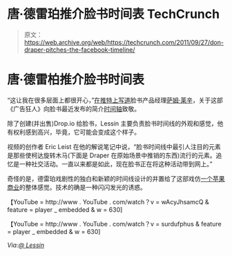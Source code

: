 # 唐·德雷珀推介脸书时间表 TechCrunch

> 原文：<https://web.archive.org/web/https://techcrunch.com/2011/09/27/don-draper-pitches-the-facebook-timeline/>

# 唐·德雷柏推介脸书时间表

“这让我在很多层面上都很开心，”[在推特上写道](https://web.archive.org/web/20230204195351/https://twitter.com/#!/lessin)脸书产品经理[萨姆·莱辛](https://web.archive.org/web/20230204195351/http://www.crunchbase.com/person/sam-lessin)，关于这部《广告狂人》向脸书最近发布的简介[时间轴](https://web.archive.org/web/20230204195351/https://techcrunch.com/2011/09/22/facebook-timeline-pictures/)致敬。

除了创建(并出售)Drop.io 给脸书，Lessin 主要负责脸书时间线的外观和感觉，他有权利感到高兴，毕竟，它可能会变成这个样子。

视频的创作者 Eric Leist 在他的解说笔记中说，“脸书时间线中最引人注目的元素是那些使柯达旋转木马(下面是 Draper 在原始场景中推销的东西)流行的元素。追忆是一种社交活动。一直以来都是如此，现在脸书正在将这种活动带到网上。”

奇怪的是，德雷珀戏剧性的独白和新颖的时间线设计的并置给了这部戏仿[一个苹果商业](https://web.archive.org/web/20230204195351/https://techcrunch.com/2010/07/10/apple-facetime-commercial/)的整体感觉。技术的确是一种闪闪发光的诱惑。

【YouTube = http://www . YouTube . com/watch？v = wAcyJhsamcQ & feature = player _ embedded & w = 630]

【YouTube = http://www . YouTube . com/watch？v = surdufphus & feature = player _ embedded & w = 630]

 *Via:[@ Lessin](https://web.archive.org/web/20230204195351/https://twitter.com/#!/lessin)*